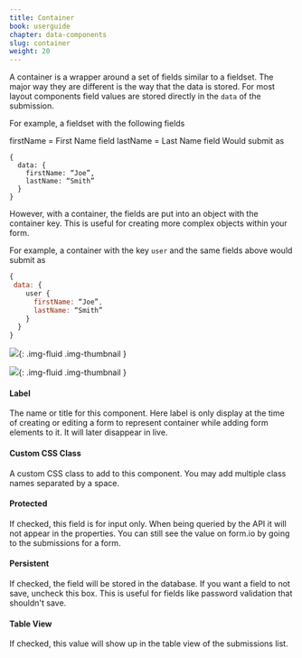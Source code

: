 ```yaml
---
title: Container
book: userguide
chapter: data-components
slug: container
weight: 20
---
```

A container is a wrapper around a set of fields similar to a fieldset. The major way they are different is the way that the data is stored. For most layout components field values are stored directly in the ```data``` of the submission.

For example, a fieldset with the following fields

firstName = First Name field
lastName = Last Name field
Would submit as

```
{
  data: {
    firstName: “Joe”,
    lastName: “Smith”
  }
}
```

However, with a container, the fields are put into an object with the container key. This is useful for creating more complex objects within your form.

For example, a container with the key ```user``` and the same fields above would submit as

```javascript
{
 data: {
    user {  
      firstName: “Joe”,
      lastName: “Smith”
    }
  }
}
```

![](/assets/img/container.png){: .img-fluid .img-thumbnail }

![](/assets/img/container-display.png){: .img-fluid .img-thumbnail }

#### Label

The name or title for this component. Here label is only display at the time of creating or editing a form to represent container while adding form elements to it. It will later disappear in live.

#### Custom CSS Class

A custom CSS class to add to this component. You may add multiple class names separated by a space.

#### Protected

If checked, this field is for input only. When being queried by the API it will not appear in the properties. You can still see the value on form.io by going to the submissions for a form.

#### Persistent

If checked, the field will be stored in the database. If you want a field to not save, uncheck this box. This is useful for fields like password validation that shouldn't save.

#### Table View

If checked, this value will show up in the table view of the submissions list.
